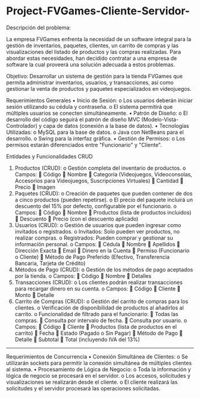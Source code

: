 # Project-FVGames-Cliente-Servidor-

Descripción del problema:

La empresa FVGames enfrenta la necesidad de un software integral para la gestión de inventarios, paquetes, clientes, un carrito de compras y las visualizaciones del listado de productos y las compras realizadas. Para abordar estas necesidades, han decidido contratar a una empresa de software la cual proveerá una solución adecuada a estos problemas. 

Objetivo:
Desarrollar un sistema de gestión para la tienda FVGames que permita administrar inventarios, usuarios, y transacciones, así como gestionar la venta de productos y paquetes especializados en videojuegos.

Requerimientos Generales
•	Inicio de Sesión:
  o	Los usuarios deberán iniciar sesión utilizando su cédula y contraseña.
  o	El sistema permitirá que múltiples usuarios se conecten simultáneamente.
•	Patrón de Diseño:
  o	El desarrollo del código seguirá el patrón de diseño MVC (Modelo-Vista-Controlador) y capa de datos (conexión a la base de datos).
•	Tecnologías Utilizadas:
  o	MySQL para la base de datos.
  o	Java con NetBeans para el desarrollo.
  o	Swing para la interfaz gráfica.
•	Gestión de Permisos:
  o	Los permisos estarán diferenciados entre "Funcionario" y "Cliente".

Entidades y Funcionalidades CRUD
  1.	Productos (CRUD):
    o	Gestión completa del inventario de productos.
    o	Campos:
      	Código
      	Nombre
      	Categoría (Videojuegos, Videoconsolas, Accesorios para Videojuegos, Suscripciones Virtuales)
      	Cantidad
      	Precio
      	Imagen
2.	Paquetes (CRUD):
  o	Creación de paquetes que pueden contener de dos a cinco productos (pueden repetirse).
  o	El precio del paquete incluirá un descuento del 15% por defecto, configurable por el funcionario.
  o	Campos:
    	Código
    	Nombre
    	Productos (lista de productos incluidos)
    	Descuento
    	Precio (con el descuento aplicado)
3.	Usuarios (CRUD):
  o	Gestión de usuarios que pueden ingresar como invitados o registrados.
  o	Invitados: Solo pueden ver productos, no realizar compras.
  o	Registrados: Pueden comprar y gestionar su información personal.
  o	Campos:
    	Cédula
    	Nombre
    	Apellidos
    	Dirección Exacta
    	Email
    	Dinero en la Cuenta
    	Permiso (Funcionario o Cliente)
    	Método de Pago Preferido (Efectivo, Transferencia Bancaria, Tarjeta de Crédito)
4.	Métodos de Pago (CRUD):
  o	Gestión de los métodos de pago aceptados por la tienda.
  o	Campos:
    	Código
    	Nombre
    	Detalles
5.	Transacciones (CRUD):
  o	Los clientes podrán realizar transacciones para recargar dinero en su cuenta.
  o	Campos:
    	Código
    	Cliente
    	Monto
    	Detalle
6.	Carrito de Compras (CRUD):
  o	Gestión del carrito de compras para los clientes.
  o	Verificación de disponibilidad de productos al añadirlos al carrito.
  o	Funcionalidad de filtrado para el funcionario:
    	Todas las compras.
    	Consulta por intervalo de fecha.
    	Consulta por usuario.
    o	Campos:
    	Código
    	Cliente
    	Productos (lista de productos en el carrito)
    	Fecha
    	Estado (Pagado o Sin Pagar)
    	Método de Pago
    	Detalle
    	Subtotal
    	Total (incluyendo IVA del 13%)
________________________________________
Requerimientos de Concurrencia
  •	Conexión Simultánea de Clientes:
    o	Se utilizarán sockets para permitir la conexión simultánea de múltiples clientes al sistema.
  •	Procesamiento de Lógica de Negocio:
    o	Toda la información y lógica de negocio se procesará en el servidor.
    o	Los accesos, solicitudes y visualizaciones se realizarán desde el cliente.
    o	El cliente realizará las solicitudes y el servidor procesará las operaciones solicitadas.
